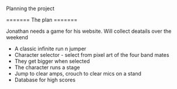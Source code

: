 Planning the project 

======= The plan =======

Jonathan needs a game for his website. Will collect deatails over the weekend


* A classic infinite run n jumper
* Character selector - select from pixel art of the four band mates
* They get bigger when selected
* The character runs a stage
* Jump to clear amps, crouch to clear mics on a stand
* Database for high scores 
